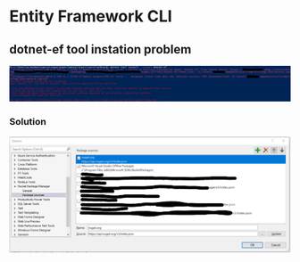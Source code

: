 # Entity Framework CLI

## dotnet-ef tool instation problem

![dotnet-ef tool installation problem](https://github.com/MofaggolHoshen/Exercises/blob/master/ThinkThrough/EF/dotnet-ef_installationProblem.png)

### Solution

![dotnet-ef tool installation problem solution](https://github.com/MofaggolHoshen/Exercises/blob/master/ThinkThrough/EF/dotnet-ef_installationProblemSolution.png)

